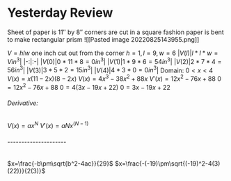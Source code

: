 # Yesterday Review 
Sheet of paper is $11''$ by $8''$
corners are cut in a square fashion
paper is bent to make rectangular prism
![[Pasted image 20220825143955.png]]

$V=hlw$
one inch cut out from the corner $h=1, l=9, w=6$
|$V(l)$|$l*l*w=Vin^3$|
|-:|:-|
|$V(0)$|$0*11*8=0in^3$|
|$V(1)$|$1*9*6=54in^3$|
|$V(2)$|$2*7*4=56in^3$|
|$V(3)$|$3*5*2=15in^3$|
|$V(4)$|$4*3*0=0in^3$|
Domain: $0<x<4$
$V(x)=x(11-2x)(8-2x)$
$V(x)=4x^3-38x^2+88x$
$V'(x)=12x^2-76x+88$
$0=12x^2-76x+88$
$0=4(3x-19x+22)$
$0=3x-19x+22$


###### Derivative: 
$V(x)=ax^N$
$V'(x)=aNx^(N-1)$
###### ---------------------


$x=\frac{-b\pm\sqrt{b^2-4ac}}{29}$
$x=\frac{-(-19)\pm\sqrt{(-19)^2-4(3)(22)}}{2(3)}$

